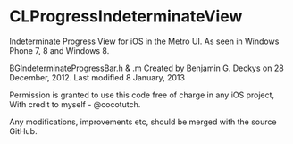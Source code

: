 CLProgressIndeterminateView
===========================

Indeterminate Progress View for iOS in the Metro UI. As seen in Windows Phone 7, 8 and Windows 8.

BGIndeterminateProgressBar.h & .m
Created by Benjamin G. Deckys on 28 December, 2012.
Last modified 8 January, 2013
  
Permission is granted to use this code free of charge in any iOS project,
With credit to myself - @cocotutch.

Any modifications, improvements etc, should be merged with the source GitHub.
